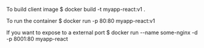 To build client image $ docker build -t myapp-react:v1 .

To run the container $ docker run -p 80:80 myapp-react:v1

If you want to expose to a external port $ docker run --name some-nginx -d -p 8001:80 myapp-react